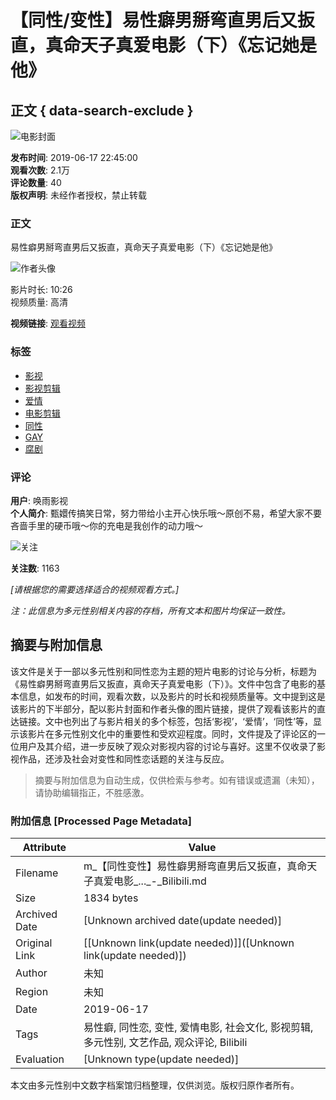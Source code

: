# 【同性/变性】易性癖男掰弯直男后又扳直，真命天子真爱电影（下）《忘记她是他》

## 正文 { data-search-exclude }


![电影封面](https://i2.hdslb.com/bfs/archive/95675047bf64ac2d7f3c6142467a2e9dbe68ebf9.png@100w_100h_1c.webp)

**发布时间**: 2019-06-17 22:45:00  
**观看次数**: 2.1万  
**评论数量**: 40  
**版权声明**: 未经作者授权，禁止转载  

### 正文

易性癖男掰弯直男后又扳直，真命天子真爱电影（下）《忘记她是他》

![作者头像](https://i2.hdslb.com/bfs/face/d186b004d2d94a661403490fb2a76d375a7ee7d1.jpg@96w.webp)

影片时长: 10:26  
视频质量: 高清

**视频链接**: [观看视频](https://www.bilibili.com)

### 标签

- [影视](https://www.bilibili.com/v/cinephile)
- [影视剪辑](https://www.bilibili.com/v/cinephile/montage)
- [爱情](https://search.bilibili.com/all?keyword=%E7%88%B1%E6%83%85&from_source=video_tag)
- [电影剪辑](https://search.bilibili.com/all?keyword=%E7%94%B5%E5%BD%B1%E5%89%AA%E8%BE%91&from_source=video_tag)
- [同性](https://search.bilibili.com/all?keyword=%E5%90%8C%E6%80%A7&from_source=video_tag)
- [GAY](https://search.bilibili.com/all?keyword=GAY&from_source=video_tag)
- [腐剧](https://search.bilibili.com/all?keyword=%E8%85%90%E5%89%A7&from_source=video_tag)

### 评论

**用户**: 唤雨影视  
**个人简介**: 甄嬛传搞笑日常，努力带给小主开心快乐哦～原创不易，希望大家不要吝啬手里的硬币哦～你的充电是我创作的动力哦～

![关注](https://i0.hdslb.com/bfs/garb/item/33e2e72d9a0c855f036b4cb55448f44af67a0635.png@.webp)

**关注数**: 1163  

*[请根据您的需要选择适合的视频观看方式。]*  

*注：此信息为多元性别相关内容的存档，所有文本和图片均保证一致性。*
<!-- tcd_original_link https://m.bilibili.com/video/av55947742?bsource=sogou&fr=seo.bilibili.com -->


## 摘要与附加信息

<!-- tcd_abstract -->
该文件是关于一部以多元性别和同性恋为主题的短片电影的讨论与分析，标题为《易性癖男掰弯直男后又扳直，真命天子真爱电影（下）》。文件中包含了电影的基本信息，如发布的时间，观看次数，以及影片的时长和视频质量等。文中提到这是该影片的下半部分，配以影片封面和作者头像的图片链接，提供了观看该影片的直达链接。文中也列出了与影片相关的多个标签，包括‘影视’，‘爱情’，‘同性’等，显示该影片在多元性别文化中的重要性和受欢迎程度。同时，文件提及了评论区的一位用户及其介绍，进一步反映了观众对影视内容的讨论与喜好。这里不仅收录了影视作品，还涉及社会对变性和同性恋话题的关注与反应。
<!-- tcd_abstract_end -->

> 摘要与附加信息为自动生成，仅供检索与参考。如有错误或遗漏（未知），请协助编辑指正，不胜感激。

### 附加信息 [Processed Page Metadata]

| Attribute       | Value                                  |
|-----------------|----------------------------------------|
| Filename        | m_【同性变性】易性癖男掰弯直男后又扳直，真命天子真爱电影_..._-_Bilibili.md                             |
| Size            | 1834 bytes                           |
| Archived Date   | [Unknown archived date(update needed)]                             |
| Original Link   | [[Unknown link(update needed)]]([Unknown link(update needed)])                       |
| Author          | 未知                               |
| Region          | 未知                               |
| Date            | 2019-06-17                                 |
| Tags            | 易性癖, 同性恋, 变性, 爱情电影, 社会文化, 影视剪辑, 多元性别, 文艺作品, 观众评论, Bilibili                                 |
| Evaluation            | [Unknown type(update needed)]                                 |
<!-- tcd_table_end -->

本文由多元性别中文数字档案馆归档整理，仅供浏览。版权归原作者所有。
